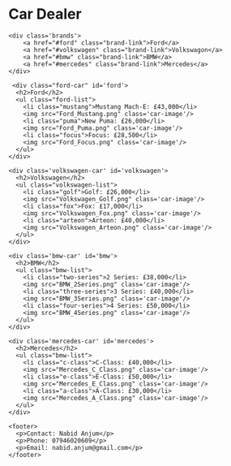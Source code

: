 <!DOCTYPE html>
<html>
  <head>
    <title>Car</title>
    <link rel="stylesheet" href="styles.css">
  </head>

  <body>
    <div class='car-dealer'>
      <h1>Car Dealer</h1>
    </div>

    <div class='brands'>
        <a href="#ford" class="brand-link">Ford</a>
        <a href="#volkswagen" class="brand-link">Volkswagon</a>
        <a href="#bmw" class="brand-link">BMW</a>
        <a href="#mercedes" class="brand-link">Mercedes</a>
    </div>

     <div class="ford-car" id='ford'>
      <h2>Ford</h2>
      <ul class="ford-list">
        <li class="mustang">Mustang Mach-E: £43,000</li>
        <img src="Ford_Mustang.png" class='car-image'/>
        <li class="puma">New Puma: £26,000</li>
        <img src="Ford_Puma.png" class='car-image'/>
        <li class="focus">Focus: £28,500</li>
        <img src="Ford_Focus.png" class='car-image'/>
      </ul>
    </div>

    <div class='volkswagen-car' id='volkswagen'>
      <h2>Volkswagen</h2>
      <ul class="volkswagen-list">
        <li class="golf">Golf: £26,000</li>
        <img src="Volkswagen_Golf.png" class='car-image'/>
        <li class="fox">Fox: £17,000</li>
        <img src="Volkswagen_Fox.png" class='car-image'/>
        <li class="arteon">Arteon: £40,000</li>
        <img src="Volkswagen_Arteon.png" class='car-image'/>
      </ul>
    </div>

    <div class='bmw-car' id='bmw'>
      <h2>BMW</h2>
      <ul class="bmw-list">
        <li class="two-series">2 Series: £38,000</li>
        <img src="BMW_2Series.png" class='car-image'/>
        <li class="three-series">3 Series: £40,000</li>
        <img src="BMW_3Series.png" class='car-image'/>
        <li class="four-series">4 Series: £50,000</li>
        <img src="BMW_4Series.png" class='car-image'/>
      </ul>
    </div>

    <div class='mercedes-car' id='mercedes'>
      <h2>Mercedes</h2>
      <ul class="bmw-list">
        <li class="c-class">C-Class: £40,000</li>
        <img src="Mercedes_C_Class.png" class='car-image'/>
        <li class="e-class">E-Class: £50,000</li>
        <img src="Mercedes_E_Class.png" class='car-image'/>
        <li class="a-class">A-Class: £30,000</li>
        <img src="Mercedes_A_Class.png" class='car-image'/>
      </ul>
    </div>

    <footer>
      <p>Contact: Nabid Anjum</p>
      <p>Phone: 07946020609</p>
      <p>Email: nabid.anjum@gmail.com</p>
    </footer>
  </body>

</html>


